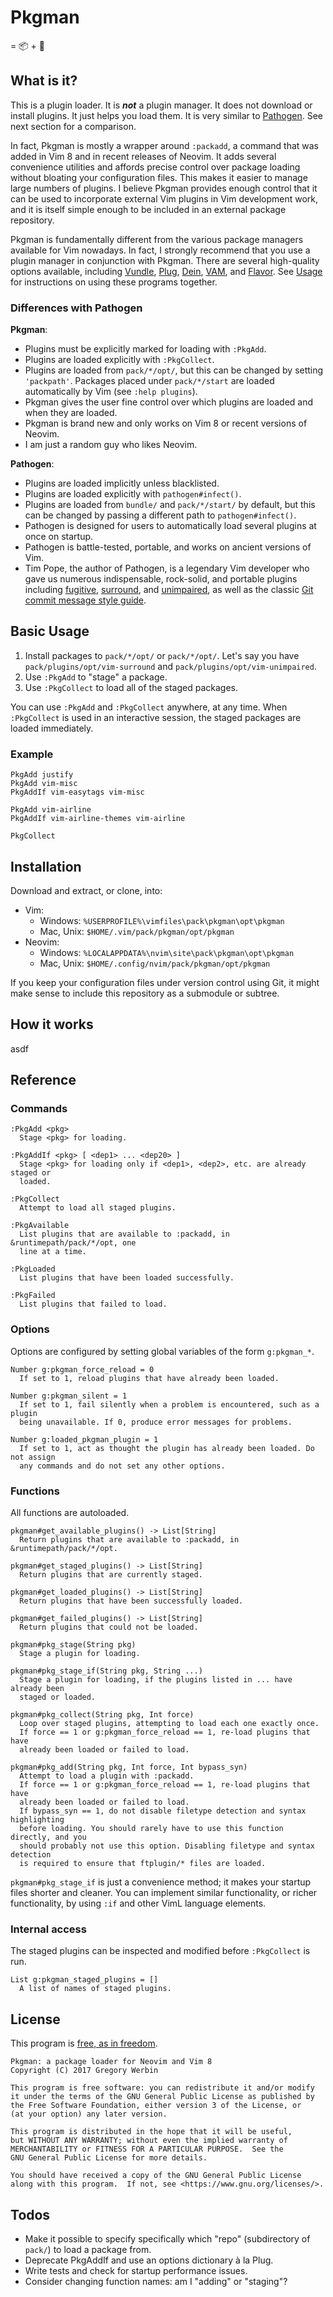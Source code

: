 Pkgman
======

= :package: + :man:

## What is it?

This is a plugin loader. It is **_not_** a plugin manager. It does not download
or install plugins. It just helps you load them. It is very similar to
[Pathogen](https://github.com/tpope/vim-pathogen). See next section for a
comparison.

In fact, Pkgman is mostly a wrapper around `:packadd`, a command that was added
in Vim 8 and in recent releases of Neovim. It adds several convenience
utilities and affords precise control over package loading without bloating your
configuration files. This makes it easier to manage large numbers of plugins.
I believe Pkgman provides enough control that it can be used to incorporate
external Vim plugins in Vim development work, and it is itself simple
enough to be included in an external package repository.

Pkgman is fundamentally different from the various package managers available
for Vim nowadays. In fact, I strongly recommend that you use a plugin manager in
conjunction with Pkgman. There are several high-quality options available,
including [Vundle](https://github.com/VundleVim/Vundle.vim),
[Plug](https://github.com/junegunn/vim-plug),
[Dein](https://github.com/Shougo/dein.vim),
[VAM](https://github.com/MarcWeber/vim-addon-manager), and
[Flavor](https://relishapp.com/kana/vim-flavor). See [Usage](#usage) for
instructions on using these programs together.

### Differences with Pathogen

**Pkgman**:
- Plugins must be explicitly marked for loading with `:PkgAdd`.
- Plugins are loaded explicitly with `:PkgCollect`.
- Plugins are loaded from `pack/*/opt/`, but this can be changed by setting
  `'packpath'`. Packages placed under `pack/*/start` are loaded automatically by
  Vim (see `:help plugins`).
- Pkgman gives the user fine control over which plugins are loaded and when they
  are loaded.
- Pkgman is brand new and only works on Vim 8 or recent versions of Neovim.
- I am just a random guy who likes Neovim.

**Pathogen**:
- Plugins are loaded implicitly unless blacklisted.
- Plugins are loaded explicitly with `pathogen#infect()`.
- Plugins are loaded from `bundle/` and `pack/*/start/` by default, but this
  can be changed by passing a different path to `pathogen#infect()`.
- Pathogen is designed for users to automatically load several plugins at once
  on startup.
- Pathogen is battle-tested, portable, and works on ancient versions of Vim.
- Tim Pope, the author of Pathogen, is a legendary Vim developer who gave us
  numerous indispensable, rock-solid, and portable plugins including
  [fugitive](https://github.com/tpope/vim-fugitive),
  [surround](https://github.com/tpope/vim-surround), and
  [unimpaired](https://github.com/tpope/vim-unimpaired), as well as the
  classic [Git commit message style guide](http://tbaggery.com/2008/04/19/a-note-about-git-commit-messages.html).


## Basic Usage

1. Install packages to `pack/*/opt/` or `pack/*/opt/`. Let's say you have
   `pack/plugins/opt/vim-surround` and `pack/plugins/opt/vim-unimpaired`.
2. Use `:PkgAdd` to "stage" a package.
3. Use `:PkgCollect` to load all of the staged packages.

You can use `:PkgAdd` and `:PkgCollect` anywhere, at any time. When
`:PkgCollect` is used in an interactive session, the staged packages are loaded
immediately.

### Example

```vim
PkgAdd justify
PkgAdd vim-misc
PkgAddIf vim-easytags vim-misc

PkgAdd vim-airline
PkgAddIf vim-airline-themes vim-airline

PkgCollect
```

## Installation

Download and extract, or clone, into:

- Vim:
  - Windows: `%USERPROFILE%\vimfiles\pack\pkgman\opt\pkgman`
  - Mac, Unix: `$HOME/.vim/pack/pkgman/opt/pkgman`
- Neovim:
  - Windows: `%LOCALAPPDATA%\nvim\site\pack\pkgman\opt\pkgman`
  - Mac, Unix: `$HOME/.config/nvim/pack/pkgman/opt/pkgman`

If you keep your configuration files under version control using Git, it might
make sense to include this repository as a submodule or subtree.


## How it works

asdf


## Reference

### Commands

```
:PkgAdd <pkg>
  Stage <pkg> for loading.

:PkgAddIf <pkg> [ <dep1> ... <dep20> ]
  Stage <pkg> for loading only if <dep1>, <dep2>, etc. are already staged or
  loaded.

:PkgCollect
  Attempt to load all staged plugins.

:PkgAvailable
  List plugins that are available to :packadd, in &runtimepath/pack/*/opt, one
  line at a time.

:PkgLoaded
  List plugins that have been loaded successfully.

:PkgFailed
  List plugins that failed to load.
```

### Options

Options are configured by setting global variables of the form `g:pkgman_*`.

```
Number g:pkgman_force_reload = 0
  If set to 1, reload plugins that have already been loaded.

Number g:pkgman_silent = 1
  If set to 1, fail silently when a problem is encountered, such as a plugin
  being unavailable. If 0, produce error messages for problems.

Number g:loaded_pkgman_plugin = 1
  If set to 1, act as thought the plugin has already been loaded. Do not assign
  any commands and do not set any other options.
```

### Functions

All functions are autoloaded.

```
pkgman#get_available_plugins() -> List[String]
  Return plugins that are available to :packadd, in &runtimepath/pack/*/opt.

pkgman#get_staged_plugins() -> List[String]
  Return plugins that are currently staged.

pkgman#get_loaded_plugins() -> List[String]
  Return plugins that have been successfully loaded.

pkgman#get_failed_plugins() -> List[String]
  Return plugins that could not be loaded.

pkgman#pkg_stage(String pkg)
  Stage a plugin for loading.

pkgman#pkg_stage_if(String pkg, String ...)
  Stage a plugin for loading, if the plugins listed in ... have already been
  staged or loaded.

pkgman#pkg_collect(String pkg, Int force)
  Loop over staged plugins, attempting to load each one exactly once.
  If force == 1 or g:pkgman_force_reload == 1, re-load plugins that have
  already been loaded or failed to load.

pkgman#pkg_add(String pkg, Int force, Int bypass_syn)
  Attempt to load a plugin with :packadd.
  If force == 1 or g:pkgman_force_reload == 1, re-load plugins that have
  already been loaded or failed to load.
  If bypass_syn == 1, do not disable filetype detection and syntax highlighting
  before loading. You should rarely have to use this function directly, and you
  should probably not use this option. Disabling filetype and syntax detection
  is required to ensure that ftplugin/* files are loaded.
```

`pkgman#pkg_stage_if` is just a convenience method; it makes your startup files
shorter and cleaner. You can implement similar functionality, or richer
functionality, by using `:if` and other VimL language elements.

### Internal access

The staged plugins can be inspected and modified before `:PkgCollect` is run.

```
List g:pkgman_staged_plugins = []
  A list of names of staged plugins.
```

## License

This program is [free, as in freedom](https://www.gnu.org/licenses/quick-guide-gplv3.html).

    Pkgman: a package loader for Neovim and Vim 8
    Copyright (C) 2017 Gregory Werbin

    This program is free software: you can redistribute it and/or modify
    it under the terms of the GNU General Public License as published by
    the Free Software Foundation, either version 3 of the License, or
    (at your option) any later version.
    
    This program is distributed in the hope that it will be useful,
    but WITHOUT ANY WARRANTY; without even the implied warranty of
    MERCHANTABILITY or FITNESS FOR A PARTICULAR PURPOSE.  See the
    GNU General Public License for more details.

    You should have received a copy of the GNU General Public License
    along with this program.  If not, see <https://www.gnu.org/licenses/>.

<script src="https://widget.battleforthenet.com/widget.js" async></script>

## Todos

- Make it possible to specify specifically which "repo" (subdirectory of
  `pack/`) to load a package from.
- Deprecate PkgAddIf and use an options dictionary à la Plug.
- Write tests and check for startup performance issues.
- Consider changing function names: am I "adding" or "staging"?
